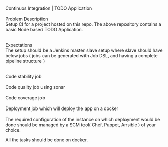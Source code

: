 <br>Continuos Integration | TODO Application</br>
<br>Problem Description</br>
Setup CI for a project hosted on this repo. The above repository contains a basic Node based TODO Application.

<br>Expectations</br>
The setup should be a Jenkins master slave setup where slave should have below jobs ( jobs can be generated with Job DSL, and having a complete pipeline structure )

<br>Code stability job</br>
<br>Code quality job using sonar</br>
<br>Code coverage job</br>
<br>Deployment job which will deploy the app on a docker</br>
<br>The required configuration of the instance on which deployment would be done should be managed by a SCM tool( Chef, Puppet, Ansible ) of your choice.</br>

All the tasks should be done on docker.
